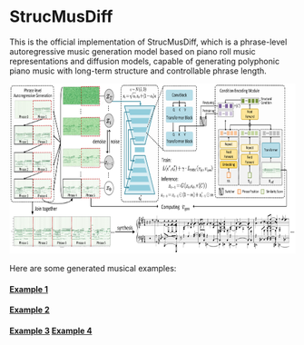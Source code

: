 # StrucMusDiff
This is the official implementation of StrucMusDiff, which is a phrase-level autoregressive music generation model based on piano roll music representations and diffusion models, capable of generating polyphonic piano music with long-term structure and controllable phrase length. <br>

<img src="img/model.png" width="700" height="300" alt="model"/><br>

Here are some generated musical examples:

#### [Example 1](https://tayjsl97.github.io/demos/tmm2/1.mp3)
#### [Example 2](https://tayjsl97.github.io/demos/tmm2/2.mp3)
#### [Example 3](https://tayjsl97.github.io/demos/tmm2/3.mp3)      [Example 4](https://tayjsl97.github.io/demos/tmm2/3.mp3)
